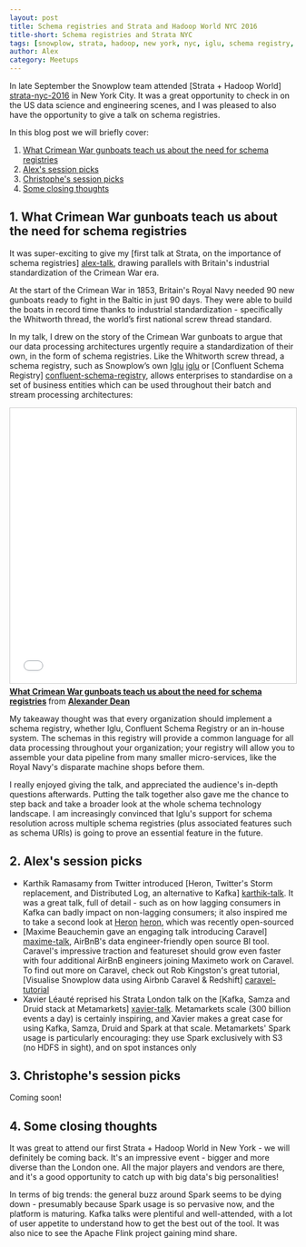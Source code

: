 ```yaml
---
layout: post
title: Schema registries and Strata and Hadoop World NYC 2016
title-short: Schema registries and Strata NYC
tags: [snowplow, strata, hadoop, new york, nyc, iglu, schema registry, confluent]
author: Alex
category: Meetups
---
```


In late September the Snowplow team attended [Strata + Hadoop World] [strata-nyc-2016] in New York City. It was a great opportunity to check in on the US data science and engineering scenes, and I was pleased to also have the opportunity to give a talk on schema registries.

In this blog post we will briefly cover:

1. [What Crimean War gunboats teach us about the need for schema registries](/blog/2016/10/23/schema-registries-and-strata-and-hadoop-world-nyc-2016#schema-registries-talk)
2. [Alex's session picks](/blog/2016/10/23/schema-registries-and-strata-and-hadoop-world-nyc-2016#schema-registries-talk#alex-picks)
3. [Christophe's session picks](/blog/2016/10/23/schema-registries-and-strata-and-hadoop-world-nyc-2016#schema-registries-talk#christophe-picks)
4. [Some closing thoughts](/blog/2016/10/23/schema-registries-and-strata-and-hadoop-world-nyc-2016#schema-registries-talk#conclusion)

<!--more-->

<h2 id="schema-registries-talk">1. What Crimean War gunboats teach us about the need for schema registries</h2>

It was super-exciting to give my [first talk at Strata, on the importance of schema registries] [alex-talk], drawing parallels with Britain's industrial standardization of the Crimean War era.

At the start of the Crimean War in 1853, Britain's Royal Navy needed 90 new gunboats ready to fight in the Baltic in just 90 days. They were able to build the boats in record time thanks to industrial standardization - specifically the Whitworth thread, the world’s first national screw thread standard.

In my talk, I drew on the story of the Crimean War gunboats to argue that our data processing architectures urgently require a standardization of their own, in the form of schema registries. Like the Whitworth screw thread, a schema registry, such as Snowplow’s own [Iglu] [iglu] or [Confluent Schema Registry] [confluent-schema-registry], allows enterprises to standardise on a set of business entities which can be used throughout their batch and stream processing architectures:

<iframe src="//www.slideshare.net/slideshow/embed_code/key/LeI84nQBgoVdd3" width="595" height="485" frameborder="0" marginwidth="0" marginheight="0" scrolling="no" style="border:1px solid #CCC; border-width:1px; margin-bottom:5px; max-width: 100%;" allowfullscreen> </iframe> <div style="margin-bottom:5px"> <strong> <a href="//www.slideshare.net/alexanderdean/what-crimean-war-gunboats-teach-us-about-the-need-for-schema-registries" title="What Crimean War gunboats teach us about the need for schema registries" target="_blank">What Crimean War gunboats teach us about the need for schema registries</a> </strong> from <strong><a target="_blank" href="//www.slideshare.net/alexanderdean">Alexander Dean</a></strong> </div>

My takeaway thought was that every organization should implement a schema registry, whether Iglu, Confluent Schema Registry or an in-house system. The schemas in this registry will provide a common language for all data processing throughout your organization; your registry will allow you to assemble your data pipeline from many smaller micro-services, like the Royal Navy's disparate machine shops before them.

I really enjoyed giving the talk, and appreciated the audience's in-depth questions afterwards. Putting the talk together also gave me the chance to step back and take a broader look at the whole schema technology landscape. I am increasingly convinced that Iglu's support for schema resolution across multiple schema registries (plus associated features such as schema URIs) is going to prove an essential feature in the future.

<h2 id="alex-picks">2. Alex's session picks</h2>

* Karthik Ramasamy from Twitter introduced [Heron, Twitter's Storm replacement, and Distributed Log, an alternative to Kafka] [karthik-talk]. It was a great talk, full of detail - such as on how lagging consumers in Kafka can badly impact on non-lagging consumers; it also inspired me to take a second look at [Heron] [heron], which was recently open-sourced 
* [Maxime Beauchemin gave an engaging talk introducing Caravel] [maxime-talk], AirBnB's data engineer-friendly open source BI tool. Caravel's impressive traction and featureset should grow even faster with four additional AirBnB engineers joining Maximeto work on Caravel. To find out more on Caravel, check out Rob Kingston's great tutorial, [Visualise Snowplow data using Airbnb Caravel & Redshift] [caravel-tutorial]
* Xavier Léauté reprised his Strata London talk on the [Kafka, Samza and Druid stack at Metamarkets] [xavier-talk]. Metamarkets scale (300 billion events a day) is certainly inspiring, and Xavier makes a great case for using Kafka, Samza, Druid and Spark at that scale. Metamarkets' Spark usage is particularly encouraging: they use Spark exclusively with S3 (no HDFS in sight), and on spot instances only

<h2 id="christophe-picks">3. Christophe's session picks</h2>

Coming soon!

<h2 id="conclusion">4. Some closing thoughts</h2>

It was great to attend our first Strata + Hadoop World in New York - we will definitely be coming back. It's an impressive event - bigger and more diverse than the London one. All the major players and vendors are there, and it's a good opportunity to catch up with big data's big personalities!

In terms of big trends: the general buzz around Spark seems to be dying down - presumably because Spark usage is so pervasive now, and the platform is maturing. Kafka talks were plentiful and well-attended, with a lot of user appetite to understand how to get the best out of the tool. It was also nice to see the Apache Flink project gaining mind share.

[strata-nyc-2016]: http://conferences.oreilly.com/strata/hadoop-big-data-ny/
[alex-talk]: http://conferences.oreilly.com/strata/hadoop-big-data-ny/public/schedule/detail/51526
[karthik-talk]: http://conferences.oreilly.com/strata/big-data-conference-ny-2015/public/schedule/detail/44632
[maxime-talk]: http://conferences.oreilly.com/strata/hadoop-big-data-ny/public/schedule/detail/51368
[xavier-talk]: http://conferences.oreilly.com/strata/hadoop-big-data-ny/public/schedule/detail/51152
[iglu]: https://github.com/snowplow/iglu
[confluent-schema-registry]: https://github.com/confluentinc/schema-registry
[heron]: https://github.com/twitter/heron
[caravel]: https://github.com/airbnb/caravel
[caravel-tutorial]: http://discourse.snowplowanalytics.com/t/visualise-snowplow-data-using-airbnb-caravel-redshift-tutorial/515
